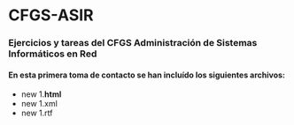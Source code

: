# CFGS-ASIR
### Ejercicios y tareas del CFGS Administración de Sistemas Informáticos en Red

#### En esta primera toma de contacto se han incluído los siguientes archivos:
* new 1.**html**
* new 1.xml
* new 1.rtf
